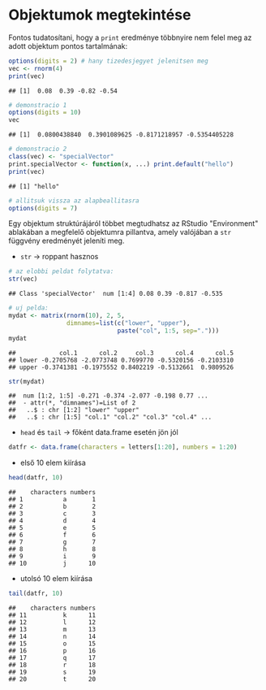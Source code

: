 # Objektumok megtekintése

Fontos tudatosítani, hogy a `print` eredménye többnyire nem felel meg az adott
objektum pontos tartalmának:


```r
options(digits = 2) # hany tizedesjegyet jelenitsen meg
vec <- rnorm(4)
print(vec)
```

```
## [1]  0.08  0.39 -0.82 -0.54
```

```r
# demonstracio 1
options(digits = 10)
vec
```

```
## [1]  0.0800438840  0.3901089625 -0.8171218957 -0.5354405228
```

```r
# demonstracio 2
class(vec) <- "specialVector"
print.specialVector <- function(x, ...) print.default("hello")
print(vec)
```

```
## [1] "hello"
```

```r
# allitsuk vissza az alapbeallitasra
options(digits = 7)
```



Egy objektum struktúrájáról többet megtudhatsz az RStudio "Environment" ablakában
a megfelelő objektumra pillantva, amely valójában a `str` függvény eredményét 
jeleníti meg.

- `str` -> roppant hasznos

```r
# az elobbi peldat folytatva:
str(vec)
```

```
## Class 'specialVector'  num [1:4] 0.08 0.39 -0.817 -0.535
```

```r
# uj pelda:
mydat <- matrix(rnorm(10), 2, 5, 
                dimnames=list(c("lower", "upper"),
                              paste("col", 1:5, sep=".")))
mydat
```

```
##            col.1      col.2     col.3      col.4      col.5
## lower -0.2705768 -2.0773748 0.7699770 -0.5320156 -0.2103310
## upper -0.3741381 -0.1975552 0.8402219 -0.5132661  0.9809526
```

```r
str(mydat)
```

```
##  num [1:2, 1:5] -0.271 -0.374 -2.077 -0.198 0.77 ...
##  - attr(*, "dimnames")=List of 2
##   ..$ : chr [1:2] "lower" "upper"
##   ..$ : chr [1:5] "col.1" "col.2" "col.3" "col.4" ...
```

- `head` és `tail` -> főként data.frame esetén jön jól

```r
datfr <- data.frame(characters = letters[1:20], numbers = 1:20)
```
- első 10 elem kiírása

```r
head(datfr, 10)
```

```
##    characters numbers
## 1           a       1
## 2           b       2
## 3           c       3
## 4           d       4
## 5           e       5
## 6           f       6
## 7           g       7
## 8           h       8
## 9           i       9
## 10          j      10
```

- utolsó 10 elem kiírása

```r
tail(datfr, 10)
```

```
##    characters numbers
## 11          k      11
## 12          l      12
## 13          m      13
## 14          n      14
## 15          o      15
## 16          p      16
## 17          q      17
## 18          r      18
## 19          s      19
## 20          t      20
```

